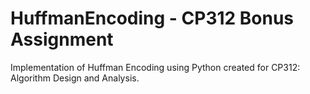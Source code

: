 # HuffmanEncoding - CP312 Bonus Assignment

Implementation of Huffman Encoding using Python created for CP312: Algorithm Design and Analysis.
